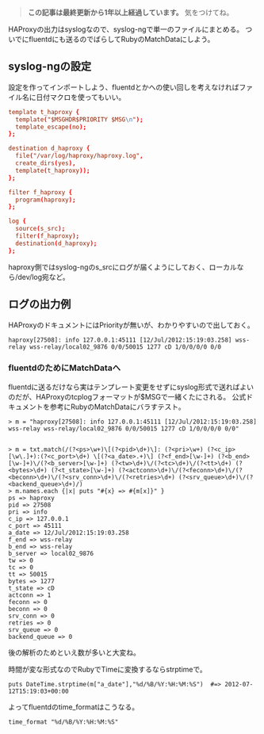 <!-- too_old -->
> **この記事は最終更新から1年以上経過しています。** 気をつけてね。


HAProxyの出力はsyslogなので、syslog-ngで単一のファイルにまとめる。
ついでにfluentdにも送るのでばらしてRubyのMatchDataにしよう。


## syslog-ngの設定
設定を作ってインポートしよう、fluentdとかへの使い回しを考えなければファイル名に日付マクロを使ってもいい。

```syslog-ng_haproxy.conf
template t_haproxy {
  template("$MSGHDR$PRIORITY $MSG\n");
  template_escape(no);
};

destination d_haproxy {
  file("/var/log/haproxy/haproxy.log",
  create_dirs(yes),
  template(t_haproxy));
};

filter f_haproxy {
  program(haproxy);
};

log {
  source(s_src);
  filter(f_haproxy);
  destination(d_haproxy);
};
```

haproxy側ではsyslog-ngのs_srcにログが届くようにしておく、ローカルなら/dev/log宛など。

## ログの出力例

HAProxyのドキュメントにはPriorityが無いが、わかりやすいので出しておく。

    haproxy[27508]: info 127.0.0.1:45111 [12/Jul/2012:15:19:03.258] wss-relay wss-relay/local02_9876 0/0/50015 1277 cD 1/0/0/0/0 0/0


### fluentdのためにMatchDataへ

fluentdに送るだけなら実はテンプレート変更をせずにsyslog形式で送ればよいのだが、HAProxyのtcplogフォーマットが$MSGで一緒くたにされる。
公式ドキュメントを参考にRubyのMatchDataにバラすテスト。

```ruby:irb(pry)
> m = "haproxy[27508]: info 127.0.0.1:45111 [12/Jul/2012:15:19:03.258] wss-relay wss-relay/local02_9876 0/0/50015 1277 cD 1/0/0/0/0 0/0"


> m = txt.match(/(?<ps>\w+)\[(?<pid>\d+)\]: (?<pri>\w+) (?<c_ip>[\w\.]+):(?<c_port>\d+) \[(?<a_date>.+)\] (?<f_end>[\w-]+) (?<b_end>[\w-]+)\/(?<b_server>[\w-]+) (?<tw>\d+)\/(?<tc>\d+)\/(?<tt>\d+) (?<bytes>\d+) (?<t_state>[\w-]+) (?<actconn>\d+)\/(?<feconn>\d+)\/(?<beconn>\d+)\/(?<srv_conn>\d+)\/(?<retries>\d+) (?<srv_queue>\d+)\/(?<backend_queue>\d+)/)
> m.names.each {|x| puts "#{x} => #{m[x]}" }
ps => haproxy
pid => 27508
pri => info
c_ip => 127.0.0.1
c_port => 45111
a_date => 12/Jul/2012:15:19:03.258
f_end => wss-relay
b_end => wss-relay
b_server => local02_9876
tw => 0
tc => 0
tt => 50015
bytes => 1277
t_state => cD
actconn => 1
feconn => 0
beconn => 0
srv_conn => 0
retries => 0
srv_queue => 0
backend_queue => 0
```

後の解析のためといえ数が多いと大変ね。

時間が変な形式なのでRubyでTimeに変換するならstrptimeで。

    puts DateTime.strptime(m["a_date"],"%d/%B/%Y:%H:%M:%S")  #=> 2012-07-12T15:19:03+00:00

よってfluentdのtime_formatはこうなる。

    time_format "%d/%B/%Y:%H:%M:%S"

